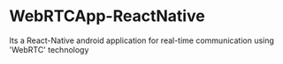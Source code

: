 # WebRTCApp-ReactNative
Its a React-Native android application for real-time communication using 'WebRTC' technology

